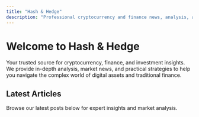 ```yaml
---
title: "Hash & Hedge"
description: "Professional cryptocurrency and finance news, analysis, and insights for smart investors"
---
```


# Welcome to Hash & Hedge

Your trusted source for cryptocurrency, finance, and investment insights. We provide in-depth analysis, market news, and practical strategies to help you navigate the complex world of digital assets and traditional finance.

## Latest Articles

Browse our latest posts below for expert insights and market analysis.
